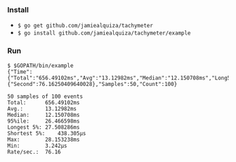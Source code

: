### Install
 - `$ go get github.com/jamiealquiza/tachymeter`
 - `$ go install github.com/jamiealquiza/tachymeter/example`

### Run
```
$ $GOPATH/bin/example
{"Time":{"Total":"656.49102ms","Avg":"13.12982ms","Median":"12.150708ms","Long5p":"27.508286ms","Short5p":"438.305µs","Max":"28.153238ms","Min":"3.242µs"},"Rate":{"Second":76.16250409640028},"Samples":50,"Count":100}

50 samples of 100 events
Total:		656.49102ms
Avg.:		13.12982ms
Median: 	12.150708ms
95%ile:		26.466598ms
Longest 5%:	27.508286ms
Shortest 5%:	438.305µs
Max:		28.153238ms
Min:		3.242µs
Rate/sec.:	76.16
```